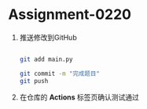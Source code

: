 # Assignment-0220

1. 推送修改到GitHub

   ```bash

   git add main.py

   git commit -m "完成题目"
   git push 

   ```
2. 在仓库的 **Actions** 标签页确认测试通过
